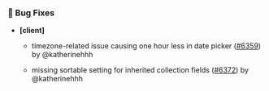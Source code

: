 ### 🐛 Bug Fixes

- **[client]**
  - timezone-related issue causing one hour less in date picker ([#6359](https://github.com/nocobase/nocobase/pull/6359)) by @katherinehhh

  - missing sortable setting for inherited collection fields ([#6372](https://github.com/nocobase/nocobase/pull/6372)) by @katherinehhh

